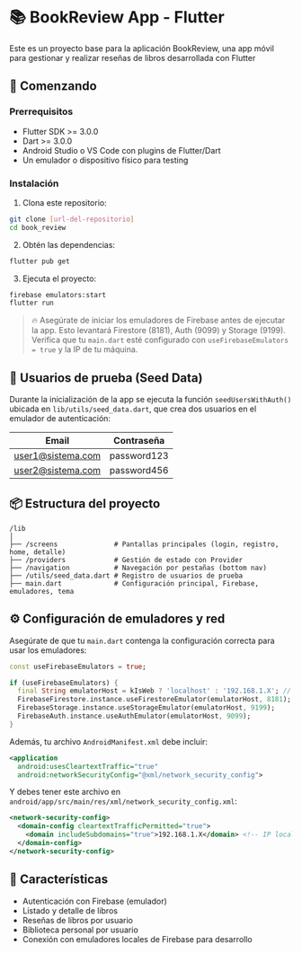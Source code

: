 
# 📚 BookReview App - Flutter

Este es un proyecto base para la aplicación BookReview, una app móvil para gestionar y realizar reseñas de libros desarrollada con Flutter

## 🚀 Comenzando

### Prerrequisitos

- Flutter SDK >= 3.0.0
- Dart >= 3.0.0
- Android Studio o VS Code con plugins de Flutter/Dart
- Un emulador o dispositivo físico para testing

### Instalación

1. Clona este repositorio:
```bash
git clone [url-del-repositorio]
cd book_review
```

2. Obtén las dependencias:
```bash
flutter pub get
```

3. Ejecuta el proyecto:
```bash
firebase emulators:start
flutter run
```
> 🔥 Asegúrate de iniciar los emuladores de Firebase antes de ejecutar la app. Esto levantará Firestore (8181), Auth (9099) y Storage (9199). Verifica que tu `main.dart` esté configurado con `useFirebaseEmulators = true` y la IP de tu máquina.

## 👥 Usuarios de prueba (Seed Data)

Durante la inicialización de la app se ejecuta la función `seedUsersWithAuth()` ubicada en `lib/utils/seed_data.dart`, que crea dos usuarios en el emulador de autenticación:

| Email              | Contraseña   |
|--------------------|--------------|
| user1@sistema.com  | password123  |
| user2@sistema.com  | password456  |

## 📦 Estructura del proyecto

```plaintext
/lib
│
├── /screens              # Pantallas principales (login, registro, home, detalle)
├── /providers            # Gestión de estado con Provider
├── /navigation           # Navegación por pestañas (bottom nav)
├── /utils/seed_data.dart # Registro de usuarios de prueba
├── main.dart             # Configuración principal, Firebase, emuladores, tema
```

## ⚙️ Configuración de emuladores y red

Asegúrate de que tu `main.dart` contenga la configuración correcta para usar los emuladores:

```dart
const useFirebaseEmulators = true;

if (useFirebaseEmulators) {
  final String emulatorHost = kIsWeb ? 'localhost' : '192.168.1.X'; // Tu IP local
  FirebaseFirestore.instance.useFirestoreEmulator(emulatorHost, 8181);
  FirebaseStorage.instance.useStorageEmulator(emulatorHost, 9199);
  FirebaseAuth.instance.useAuthEmulator(emulatorHost, 9099);
}
```

Además, tu archivo `AndroidManifest.xml` debe incluir:

```xml
<application
  android:usesCleartextTraffic="true"
  android:networkSecurityConfig="@xml/network_security_config">
```

Y debes tener este archivo en `android/app/src/main/res/xml/network_security_config.xml`:

```xml
<network-security-config>
  <domain-config cleartextTrafficPermitted="true">
    <domain includeSubdomains="true">192.168.1.X</domain> <!-- IP local -->
  </domain-config>
</network-security-config>
```

## 🧪 Características

- Autenticación con Firebase (emulador)
- Listado y detalle de libros
- Reseñas de libros por usuario
- Biblioteca personal por usuario
- Conexión con emuladores locales de Firebase para desarrollo

